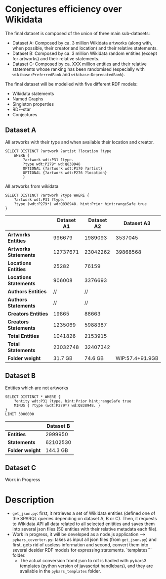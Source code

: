 # Conjectures efficiency over Wikidata

The final dataset is composed of the union of three main sub-datasets:
- Dataset A: Composed by ca. 3 million Wikidata artworks (along with, when possible, their creator and location) and their relative statements.
- Dataset B: Composed by ca. 3 million Wikidata random entities (except for artworks) and their relative statements. 
- Dataset C: Composed by ca. XXX million entities and their relative statements whose ranking has been randomised (especially with ```wikibase:PreferredRank``` and ```wikibase:DeprecatedRank```).

The final dataset will be modelled with five different RDF models:
- Wikidata statements
- Named Graphs
- Singleton properties
- RDF-star
- Conjectures

## Dataset A
All artworks with their type and when available their location and creator. 

``` 
SELECT DISTINCT ?artwork ?artist ?location ?type
    WHERE {
        ?artwork wdt:P31 ?type.
        ?type wdt:P279* wd:Q838948 
        OPTIONAL {?artwork wdt:P170 ?artist}
        OPTIONAL {?artwork wdt:P276 ?location}
        } 
```

All artworks from wikidata
```
SELECT DISTINCT ?artwork ?type WHERE {
    ?artwork wdt:P31 ?type.
    ?type (wdt:P279*) wd:Q838948. hint:Prior hint:rangeSafe true
}
``` 


|                          | **Dataset A1** | **Dataset A2** | **Dataset A3**  |
|--------------------------|----------------|----------------|-----------------|
| **Artworks Entities**    | 996679         | 1989093        | 3537045         |
| **Artworks Statements**  | 12737671       | 23042262       | 39868568        |
| **Locations Entities**   | 25282          | 76159          |                 |
| **Locations Statements** | 906008         | 3376693        |                 |
| **Authors Entities**     | //             | //             |                 |
| **Authors Statements**   | //             | //             |                 |
| **Creators Entities**    | 19865          | 88663          |                 |
| **Creators Statements**  | 1235069        | 5988387        |                 |
| **Total Entities**       | 1041826        | 2153915        |                 |
| **Total Statements**     | 23032748       | 32407342       |                 |
| **Folder weight**        | 31.7 GB        | 74.6 GB        | WIP:57.4+91.9GB |


## Dataset B
Entities which are not artworks 

```
SELECT DISTINCT * WHERE {
    ?entity wdt:P31 ?type. hint:Prior hint:rangeSafe true
    MINUS { ?type (wdt:P279*) wd:Q838948. }
}
LIMIT 3000000
```

|                          | **Dataset B**  | 
|--------------------------|----------------|
| **Entities**             | 2999950        |
| **Statements**           | 62102530       |
| **Folder weight**        | 144.3 GB       | 

## Dataset C
Work in Progress

# Description

- ```get_json.py```: first, it retrieves a set of Wikidata entities (defined one of the SPARQL queries depending on dataset A, B or C). Then, it requests to Wikidata API all data related to all selected enitities and saves them into several json files (50 entities with their relative metadata each file).
- Work in progress, it will be developed as a node.js application --> ```pybars_coverter.py```: takes as input all json files (from ```get_json.py```) and first, gets rid of useless information and second, convert them into several desider RDF models for expressing statements. `templates``` folder. 
    - The actual conversion fromt json to rdf is hadled with pybars3 templates (python version of javascript handlebars), and they are available in the ```pybars_templates``` folder. 
